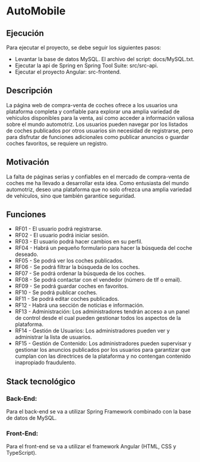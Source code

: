 # AutoMobile

## Ejecución

Para ejecutar el proyecto, se debe seguir los siguientes pasos:

- Levantar la base de datos MySQL. El archivo del script: docs/MySQL.txt.
- Ejecutar la api de Spring en Spring Tool Suite: src/src-api.
- Ejecutar el proyecto Angular: src-frontend.

## Descripción

La página web de compra-venta de coches ofrece a los usuarios una plataforma completa y confiable para explorar una amplia variedad de vehículos disponibles para la venta, así como acceder a información valiosa sobre el mundo automotriz. Los usuarios pueden navegar por los listados de coches publicados por otros usuarios sin necesidad de registrarse, pero para disfrutar de funciones adicionales como publicar anuncios o guardar coches favoritos, se requiere un registro.

## Motivación

La falta de páginas serias y confiables en el mercado de compra-venta de coches me ha llevado a desarrollar esta idea. Como entusiasta del mundo automotriz, deseo una plataforma que no solo ofrezca una amplia variedad de vehículos, sino que también garantice seguridad.

## Funciones

- RF01 - El usuario podrá registrarse.
- RF02 - El usuario podrá iniciar sesión.
- RF03 - El usuario podrá hacer cambios en su perfil.
- RF04 - Habrá un pequeño formulario para hacer la búsqueda del coche deseado.
- RF05 - Se podrá ver los coches publicados.
- RF06 - Se podrá filtrar la búsqueda de los coches.
- RF07 - Se podrá ordenar la búsqueda de los coches.
- RF08 - Se podrá contactar con el vendedor (número de tlf o email).
- RF09 - Se podrá guardar coches en favoritos.
- RF10 - Se podrá publicar coches.
- RF11 - Se podrá editar coches publicados.
- RF12 - Habrá una sección de noticias e información.
- RF13 - Administración: Los administradores tendrán acceso a un panel de control desde el cual pueden gestionar todos los aspectos de la plataforma.
- RF14 - Gestión de Usuarios: Los administradores pueden ver y administrar la lista de usuarios.
- RF15 - Gestión de Contenido: Los administradores pueden supervisar y gestionar
  los anuncios publicados por los usuarios para garantizar que cumplan con las
  directrices de la plataforma y no contengan contenido inapropiado fraudulento.

## Stack tecnológico

### Back-End:

Para el back-end se va a utilizar Spring Framework combinado con la base de datos de MySQL.

### Front-End:

Para el front-end se va a utilizar el framework Angular (HTML, CSS y TypeScript).
